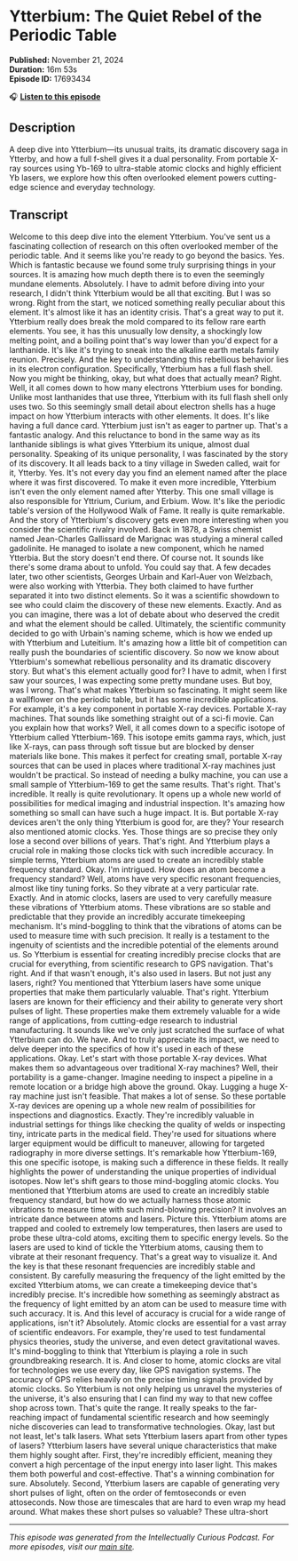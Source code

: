 # Ytterbium: The Quiet Rebel of the Periodic Table

**Published:** November 21, 2024  
**Duration:** 16m 53s  
**Episode ID:** 17693434

🎧 **[Listen to this episode](https://intellectuallycurious.buzzsprout.com/2529712/episodes/17693434-ytterbium-the-quiet-rebel-of-the-periodic-table)**

## Description

A deep dive into Ytterbium—its unusual traits, its dramatic discovery saga in Ytterby, and how a full f-shell gives it a dual personality. From portable X-ray sources using Yb-169 to ultra-stable atomic clocks and highly efficient Yb lasers, we explore how this often overlooked element powers cutting-edge science and everyday technology.

## Transcript

Welcome to this deep dive into the element Ytterbium. You've sent us a fascinating collection of research on this often overlooked member of the periodic table. And it seems like you're ready to go beyond the basics. Yes. Which is fantastic because we found some truly surprising things in your sources. It is amazing how much depth there is to even the seemingly mundane elements. Absolutely. I have to admit before diving into your research, I didn't think Ytterbium would be all that exciting. But I was so wrong. Right from the start, we noticed something really peculiar about this element. It's almost like it has an identity crisis. That's a great way to put it. Ytterbium really does break the mold compared to its fellow rare earth elements. You see, it has this unusually low density, a shockingly low melting point, and a boiling point that's way lower than you'd expect for a lanthanide. It's like it's trying to sneak into the alkaline earth metals family reunion. Precisely. And the key to understanding this rebellious behavior lies in its electron configuration. Specifically, Ytterbium has a full flash shell. Now you might be thinking, okay, but what does that actually mean? Right. Well, it all comes down to how many electrons Ytterbium uses for bonding. Unlike most lanthanides that use three, Ytterbium with its full flash shell only uses two. So this seemingly small detail about electron shells has a huge impact on how Ytterbium interacts with other elements. It does. It's like having a full dance card. Ytterbium just isn't as eager to partner up. That's a fantastic analogy. And this reluctance to bond in the same way as its lanthanide siblings is what gives Ytterbium its unique, almost dual personality. Speaking of its unique personality, I was fascinated by the story of its discovery. It all leads back to a tiny village in Sweden called, wait for it, Ytterby. Yes. It's not every day you find an element named after the place where it was first discovered. To make it even more incredible, Ytterbium isn't even the only element named after Ytterby. This one small village is also responsible for Yttrium, Curium, and Erbium. Wow. It's like the periodic table's version of the Hollywood Walk of Fame. It really is quite remarkable. And the story of Ytterbium's discovery gets even more interesting when you consider the scientific rivalry involved. Back in 1878, a Swiss chemist named Jean-Charles Gallissard de Marignac was studying a mineral called gadolinite. He managed to isolate a new component, which he named Ytterbia. But the story doesn't end there. Of course not. It sounds like there's some drama about to unfold. You could say that. A few decades later, two other scientists, Georges Urbain and Karl-Auer von Welzbach, were also working with Ytterbia. They both claimed to have further separated it into two distinct elements. So it was a scientific showdown to see who could claim the discovery of these new elements. Exactly. And as you can imagine, there was a lot of debate about who deserved the credit and what the element should be called. Ultimately, the scientific community decided to go with Urbain's naming scheme, which is how we ended up with Ytterbium and Luteitium. It's amazing how a little bit of competition can really push the boundaries of scientific discovery. So now we know about Ytterbium's somewhat rebellious personality and its dramatic discovery story. But what's this element actually good for? I have to admit, when I first saw your sources, I was expecting some pretty mundane uses. But boy, was I wrong. That's what makes Ytterbium so fascinating. It might seem like a wallflower on the periodic table, but it has some incredible applications. For example, it's a key component in portable X-ray devices. Portable X-ray machines. That sounds like something straight out of a sci-fi movie. Can you explain how that works? Well, it all comes down to a specific isotope of Ytterbium called Ytterbium-169. This isotope emits gamma rays, which, just like X-rays, can pass through soft tissue but are blocked by denser materials like bone. This makes it perfect for creating small, portable X-ray sources that can be used in places where traditional X-ray machines just wouldn't be practical. So instead of needing a bulky machine, you can use a small sample of Ytterbium-169 to get the same results. That's right. That's incredible. It really is quite revolutionary. It opens up a whole new world of possibilities for medical imaging and industrial inspection. It's amazing how something so small can have such a huge impact. It is. But portable X-ray devices aren't the only thing Ytterbium is good for, are they? Your research also mentioned atomic clocks. Yes. Those things are so precise they only lose a second over billions of years. That's right. And Ytterbium plays a crucial role in making those clocks tick with such incredible accuracy. In simple terms, Ytterbium atoms are used to create an incredibly stable frequency standard. Okay. I'm intrigued. How does an atom become a frequency standard? Well, atoms have very specific resonant frequencies, almost like tiny tuning forks. So they vibrate at a very particular rate. Exactly. And in atomic clocks, lasers are used to very carefully measure these vibrations of Ytterbium atoms. These vibrations are so stable and predictable that they provide an incredibly accurate timekeeping mechanism. It's mind-boggling to think that the vibrations of atoms can be used to measure time with such precision. It really is a testament to the ingenuity of scientists and the incredible potential of the elements around us. So Ytterbium is essential for creating incredibly precise clocks that are crucial for everything, from scientific research to GPS navigation. That's right. And if that wasn't enough, it's also used in lasers. But not just any lasers, right? You mentioned that Ytterbium lasers have some unique properties that make them particularly valuable. That's right. Ytterbium lasers are known for their efficiency and their ability to generate very short pulses of light. These properties make them extremely valuable for a wide range of applications, from cutting-edge research to industrial manufacturing. It sounds like we've only just scratched the surface of what Ytterbium can do. We have. And to truly appreciate its impact, we need to delve deeper into the specifics of how it's used in each of these applications. Okay. Let's start with those portable X-ray devices. What makes them so advantageous over traditional X-ray machines? Well, their portability is a game-changer. Imagine needing to inspect a pipeline in a remote location or a bridge high above the ground. Okay. Lugging a huge X-ray machine just isn't feasible. That makes a lot of sense. So these portable X-ray devices are opening up a whole new realm of possibilities for inspections and diagnostics. Exactly. They're incredibly valuable in industrial settings for things like checking the quality of welds or inspecting tiny, intricate parts in the medical field. They're used for situations where larger equipment would be difficult to maneuver, allowing for targeted radiography in more diverse settings. It's remarkable how Ytterbium-169, this one specific isotope, is making such a difference in these fields. It really highlights the power of understanding the unique properties of individual isotopes. Now let's shift gears to those mind-boggling atomic clocks. You mentioned that Ytterbium atoms are used to create an incredibly stable frequency standard, but how do we actually harness those atomic vibrations to measure time with such mind-blowing precision? It involves an intricate dance between atoms and lasers. Picture this. Ytterbium atoms are trapped and cooled to extremely low temperatures, then lasers are used to probe these ultra-cold atoms, exciting them to specific energy levels. So the lasers are used to kind of tickle the Ytterbium atoms, causing them to vibrate at their resonant frequency. That's a great way to visualize it. And the key is that these resonant frequencies are incredibly stable and consistent. By carefully measuring the frequency of the light emitted by the excited Ytterbium atoms, we can create a timekeeping device that's incredibly precise. It's incredible how something as seemingly abstract as the frequency of light emitted by an atom can be used to measure time with such accuracy. It is. And this level of accuracy is crucial for a wide range of applications, isn't it? Absolutely. Atomic clocks are essential for a vast array of scientific endeavors. For example, they're used to test fundamental physics theories, study the universe, and even detect gravitational waves. It's mind-boggling to think that Ytterbium is playing a role in such groundbreaking research. It is. And closer to home, atomic clocks are vital for technologies we use every day, like GPS navigation systems. The accuracy of GPS relies heavily on the precise timing signals provided by atomic clocks. So Ytterbium is not only helping us unravel the mysteries of the universe, it's also ensuring that I can find my way to that new coffee shop across town. That's quite the range. It really speaks to the far-reaching impact of fundamental scientific research and how seemingly niche discoveries can lead to transformative technologies. Okay, last but not least, let's talk lasers. What sets Ytterbium lasers apart from other types of lasers? Ytterbium lasers have several unique characteristics that make them highly sought after. First, they're incredibly efficient, meaning they convert a high percentage of the input energy into laser light. This makes them both powerful and cost-effective. That's a winning combination for sure. Absolutely. Second, Ytterbium lasers are capable of generating very short pulses of light, often on the order of femtoseconds or even attoseconds. Now those are timescales that are hard to even wrap my head around. What makes these short pulses so valuable? These ultra-short

---
*This episode was generated from the Intellectually Curious Podcast. For more episodes, visit our [main site](https://intellectuallycurious.buzzsprout.com).*
